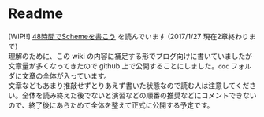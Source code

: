 # Readme
[WIP!!]
[48時間でSchemeを書こう](https://ja.wikibooks.org/wiki/48%E6%99%82%E9%96%93%E3%81%A7Scheme%E3%82%92%E6%9B%B8%E3%81%93%E3%81%86) を読んでいます (2017/1/27 現在2章終わりまで)  
理解のために、この wiki の内容に補足する形でブログ向けに書いていましたが文章量が多くなってきたので github 上で公開することにしました。`doc` フォルダに文章の全体が入っています。  
文章などもあまり推敲せずとりあえず書いた状態なので読む人は注意してください。全体を読み終えた後でないと演習などの順番の推奨などにコメントできないので、終了後にあらためて全体を整えて正式に公開する予定です。  
